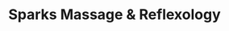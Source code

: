 ---
title: "Sparks Massage & Reflexology"
url: /sparks/sparks-massage-und-reflexology/
shop: Massage
---